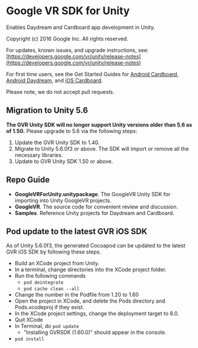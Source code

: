 # Google VR SDK for Unity

Enables Daydream and Cardboard app development in Unity.

Copyright (c) 2016 Google Inc. All rights reserved.

For updates, known issues, and upgrade instructions, see:
[https://developers.google.com/vr/unity/release-notes](https://developers.google.com/vr/unity/release-notes)

For first time users, see the Get Started Guides for [Android Cardboard](https://developers.google.com/vr/unity/get-started-android), [Android Daydream](https://developers.google.com/vr/unity/get-started-controller), and [iOS Cardboard](https://developers.google.com/vr/unity/get-started-ios).

Please note, we do not accept pull requests.

## Migration to Unity 5.6
__The GVR Unity SDK will no longer support Unity versions older than 5.6 as of 1.50.__ Please upgrade to 5.6 via the following steps:
1. Update the GVR Unity SDK to 1.40.
2. Migrate to Unity 5.6.0f3 or above. The SDK will import or remove all the necessary libraries.
3. Update to GVR Unity SDK 1.50 or above.

## Repo Guide
* __GoogleVRForUnity.unitypackage__. The GoogleVR Unity SDK for importing into Unity GoogleVR projects.
* __GoogleVR__. The source code for convenient review and discussion.
* __Samples__. Reference Unity projects for Daydream and Cardboard.

## Pod update to the latest GVR iOS SDK
As of Unity 5.6.0f3, the generated Cocoapod can be updated to the latest GVR iOS SDK by following these steps.
* Build an XCode project from Unity.
* In a terminal, change directories into the XCode project folder.
* Run the following commands
  * ``pod deintegrate``
  * ``pod cache clean --all``
* Change the number in the Podfile from 1.20 to 1.60
* Open the project in XCode, and delete the Pods directory and Pods.xcodeproj if they exist.
* In the XCode project settings, change the deployment target to 8.0.
* Quit XCode
* In Terminal, do ``pod update``
  * "Installing GVRSDK (1.60.0)" should appear in the console.
* ``pod install``


